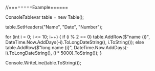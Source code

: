//========Example======

ConsoleTablevar table = new Table();

table.SetHeaders("Name", "Date", "Number");

for (int i = 0; i <= 10; i++)
{
    if (i % 2 == 0)
        table.AddRow($"name {i}", DateTime.Now.AddDays(-i).ToLongDateString(), i.ToString());
    else
        table.AddRow($"long name {i}", DateTime.Now.AddDays(-i).ToLongDateString(), (i * 5000).ToString());
}

Console.WriteLine(table.ToString());
